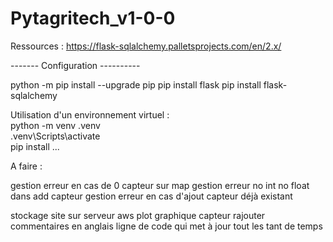 # Pytagritech_v1-0-0

Ressources : 
https://flask-sqlalchemy.palletsprojects.com/en/2.x/


------- Configuration ----------

python -m pip install --upgrade pip
pip install flask
pip install flask-sqlalchemy

Utilisation d'un environnement virtuel :  
python -m venv .venv  
.venv\Scripts\activate  
pip install ...



A faire :

gestion erreur en cas de 0 capteur sur map
gestion erreur no int no float dans add capteur
gestion erreur en cas d'ajout capteur déjà existant


stockage site sur serveur aws
plot graphique capteur
rajouter commentaires en anglais
ligne de code qui met à jour tout les tant de temps
